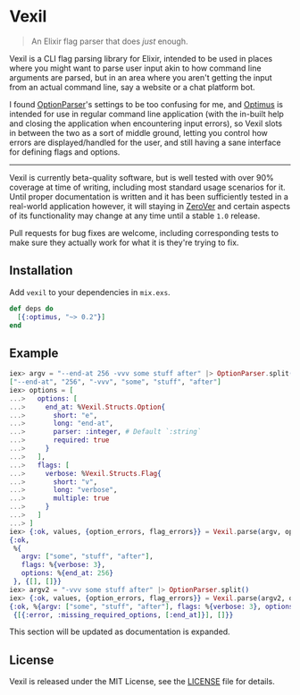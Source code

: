 # Vexil

> An Elixir flag parser that does _just_ enough.

Vexil is a CLI flag parsing library for Elixir, intended to be used in places
where you might want to parse user input akin to how command line arguments are
parsed, but in an area where you aren't getting the input from an actual command
line, say a website or a chat platform bot.

I found [OptionParser](https://hexdocs.pm/elixir/1.12/OptionParser.html)'s
settings to be too confusing for me, and
[Optimus](https://github.com/funbox/optimus) is intended for use in regular
command line application (with the in-built help and closing the application
when encountering input errors), so Vexil slots in between the two as a sort of
middle ground, letting you control how errors are displayed/handled for the
user, and still having a sane interface for defining flags and options.

---

Vexil is currently beta-quality software, but is well tested with over 90%
coverage at time of writing, including most standard usage scenarios for it.
Until proper documentation is written and it has been sufficiently tested in a
real-world application however, it will staying in [ZeroVer](https://0ver.org/)
and certain aspects of its functionality may change at any time until a stable
`1.0` release.

Pull requests for bug fixes are welcome, including corresponding tests to make
sure they actually work for what it is they're trying to fix.

## Installation

Add `vexil` to your dependencies in `mix.exs`.

```elixir
def deps do
  [{:optimus, "~> 0.2"}]
end
```

## Example

```elixir
iex> argv = "--end-at 256 -vvv some stuff after" |> OptionParser.split()
["--end-at", "256", "-vvv", "some", "stuff", "after"]
iex> options = [
...>   options: [
...>     end_at: %Vexil.Structs.Option{
...>       short: "e",
...>       long: "end-at",
...>       parser: :integer, # Default `:string`
...>       required: true
...>     }
...>   ],
...>   flags: [
...>     verbose: %Vexil.Structs.Flag{
...>       short: "v",
...>       long: "verbose",
...>       multiple: true
...>     }
...>   ]
...> ]
iex> {:ok, values, {option_errors, flag_errors}} = Vexil.parse(argv, options)
{:ok,
 %{
   argv: ["some", "stuff", "after"],
   flags: %{verbose: 3},
   options: %{end_at: 256}
 }, {[], []}}
iex> argv2 = "-vvv some stuff after" |> OptionParser.split()
iex> {:ok, values, {option_errors, flag_errors}} = Vexil.parse(argv2, options)
{:ok, %{argv: ["some", "stuff", "after"], flags: %{verbose: 3}, options: %{}},
 {[{:error, :missing_required_options, [:end_at]}], []}}
```

This section will be updated as documentation is expanded.

## License

Vexil is released under the MIT License, see the [LICENSE](./LICENSE) file for
details.

